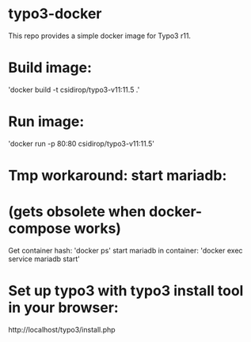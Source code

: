 # typo3-docker
This repo provides a simple docker image for Typo3 r11.

# Build image:
'docker build -t csidirop/typo3-v11:11.5 .'

# Run image:
'docker run -p 80:80 csidirop/typo3-v11:11.5'

# Tmp workaround: start mariadb: 
# (gets obsolete when docker-compose works)
Get container hash:  'docker ps'
start mariadb in container:  'docker exec <container hash> service mariadb start'

# Set up typo3 with typo3 install tool in your browser:
http://localhost/typo3/install.php